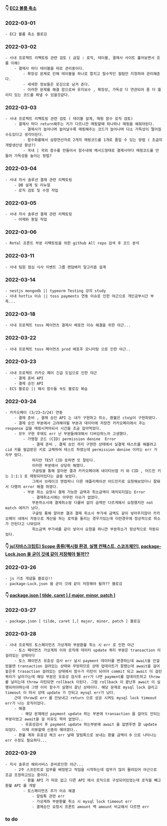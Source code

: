 #### 👇 [EC2 볼룸 축소](https://youngchang.tistory.com/entry/EC2-volume-%EC%B6%95%EC%86%8C-EBS) 
### 2022-03-01
    - EC2 볼룸 축소 블로깅
    
### 2022-03-02
    - 사내 프로젝트 리펙토링 관련 검토 ( 금일 : 로직, 테이블, 결제사 사이트 훑어보면서 흐름 이해)
        - 결제사 마다 테이블을 따로 관리중이다. 
            - 확장성 문제로 인해 테이블을 하나로 합치고 필수적인 컬럼만 지정하여 관리해준다.
            - 세세한 정보들은 로깅으로 남겨 준다.
            - 이러한 문제를 해결 함으로써 유지보수 , 확장성, 가독성 다 연관되어 좀 더 퀄리티 있는 코드를 짜낼 수 있을것같다.
    
### 2022-03-03
    - 사내 프로젝트 리펙토링 관련 검토 ( 테이블 설계, 매핑 함수 로직 검토)
        - 결제사 마다 return해주는 키가 다르니깐 매핑할때 하나하나 매핑을 해줘야된다.
            - 결제사가 늘어나며 늘어날수록 매핑해주는 코드가 늘어나며 다소 가독성이 떨어질수도있다고 생각이든다.
            - 함수화를해서 삼항연산자로 2개의 매핑코드를 1개로 줄일 수 있는 방법 ( 조금의 개발생산성 향상?)
            - 국내 | 국외 함수를 만들어서 함수내에 메서드형태로 결제사마다 매핑코드를 만들어 가독성을 높이는 방법?
            
### 2022-03-04
    - 사내 자사 솔루션 결제 관련 리펙토링
        - DB 설계 및 리뉴얼
        - 로직 검토 및 수정 작업

### 2022-03-05
    - 사내 자사 솔루션 결제 관련 리펙토링
        - 어제와 동일 작업
        
### 2022-03-06
    - RoYal 프론트 부분 리펙토링을 위한 github All repo 검색 후 코드 분석

### 2022-03-11
    - 사내 팀원 점심 식사 이벤트 그룹 랜덤배치 알고리즘 설계 

### 2022-03-14

    - nestjs mongodb || typeorm Testing 강의 study
    - 사내 hotfix 이슈 || toss payments 연동 이슈로 인한 야근으로 개인공부시간 부족...

### 2022-03-18
    - 사내 프로젝트 toss 페이먼츠 결제사 배포전 이슈 해결을 위한 야근...

### 2022-03-22
    - 사내 프로젝트 toss 페이먼츠 prod 배포후 모니터링 으로 인한 야근..

### 2022-03-23
    - 사내 프로젝트 카카오 페이 긴급 도입으로 인한 야근
        - 결제 준비 API
        - 결제 승인 API
    - ECS 블로깅 || 해시 함수들 속도 블로깅 복습

### 2022-03-24
    - 카카오페이 (3/23~3/24) 연동
        - 결제 준비 , 결제 승인 API 는 내가 구현하고 취소, 환불은 cto님이 구현하였다.
        - 결제 승인 부분에서 고려해야될 부분과 데이터에 저장전 카카오페이에서 주는 response 값을 매핑시켜야되서 시간을 조금 잡아먹었다.
        - 모두 구현 후에도 err 난 부분들에대해서 디버깅하느라 고생했다.
            - 가맹점 코드 (CID) permission denine  Error
                - 결제 준비 , 결제 승인 까지 구현한 상태에서 실결제 테스트를 해볼려고 cid 키를 발급받은 키로 교체하여 테스트 하였는데 permission denine 이라는 err 가 자꾸 떴다. 
                하지만 TEST CID 로하면 또 잘된다.
                이러한 부분에서 상당히 해맸다.
                구글링을 통해 알아본 결과 카카오페이에 네이티브앱 키 와 CID , 어드민 키는 1:1:1 로 매핑되어있다는 글을 보았다.
                그래서 브레이크 앤컴퍼니 다른 애플리케이션 어드민키로 요청해보았더니 잘돼서 다행히 error 해결 하였다.
            - 부분 취소 요청시 결제 가능한 금액과 취소금액이 매치되지않는 Error
                - 결제취소시에는 아무런 이슈가 없었다.
                부분취소시에 결제취소랑 다를바 없이 금액만 다르게해서 요청했지만 not match 에러가 났다.
                구글링 통해 알아본 결과 결제 취소시 부가세 금액도 같이 넣어주지않아 카카오페이 내에서 자동으로 계산을 하는 로직을 돌리는 경우가있는데 이런경우에 정상적으로 취소가 안된다고 나와있어
                취소금액 부가세를 같이 넣어서 요청을 하니깐 부분취소가 정상적으로 작동되었다.
                
#### 👇 [js[자바스크립트] Scope 종류[렉시컬 환경, 실행 컨텍스트, 스코프체인]](https://youngchang.tistory.com/entry/js%EC%9E%90%EB%B0%94%EC%8A%A4%ED%81%AC%EB%A6%BD%ED%8A%B8-Scope-%EC%A2%85%EB%A5%98%EB%A0%89%EC%8B%9C%EC%BB%AC-%ED%99%98%EA%B2%BD-%EC%8B%A4%ED%96%89-%EC%BB%A8%ED%85%8D%EC%8A%A4%ED%8A%B8-%EC%8A%A4%EC%BD%94%ED%94%84%EC%B2%B4%EC%9D%B8), [package-Lock.json 을 굳이 깃에 같이 저장해야 될까??](https://youngchang.tistory.com/entry/package-Lockjson-%EC%9D%84-%EA%B5%B3%EC%9D%B4-%EA%B9%83%EC%97%90-%EA%B0%99%EC%9D%B4-%EC%A0%80%EC%9E%A5%ED%95%B4%EC%95%BC-%EB%90%A0%EA%B9%8C) 
### 2022-03-26
    - js 기초 개념들 블로깅!!
    - package-Lock.json 을 굳이 깃에 같이 저장해야 될까?? 블로깅
    
#### 👇 [package.json [ tilde, caret ],[ major, minor, patch ]](https://youngchang.tistory.com/entry/packagejson-tilde-caret-major-minor-patch) 
### 2022-03-27
    - package.json [ tilde, caret ],[ major, minor, patch ] 블로깅

### 2022-03-28
    - 사내 프로젝트 토스페이먼츠 가상계좌 부분환불 취소 시 err 로 인한 야근
        - 토스 페이먼츠 가상계좌 이외 로직에 데이터 update 쿼리 부분은 transaction 이 걸려있는 상태이다
        - 토스 페이먼츠 유효성 검사 err 날시 payment 데이터를 변경하는데 await을 안걸었을땐 transaction 걸려있는 상태와 무방하므로 상태 업데이트가 잘됐는데 await을 걸어 놓은후 trasaction 걸려있는 상태에서 함수가 리턴이 되어야 commit 되고 await 이 걸린 쿼리가 날아가는데 해당 부분은 유효성 검사후 err가 나면 payment를 업데이트하고 throw를 날리는데 throw 리턴되면 rollback 이된다. 그럼 rollback 이 끝난후 await 이 실행되어야하는데 그땐 이미 함수가 실행이 끝난 상태이다. 해당 문제로 mysql lock 걸리고 timeout 이 떠서 상태 update 가 안되고 mysql err가 났다.
        근데 throw로 err 를 안보내고 return 으로 성공 시켜도 mysql lock timeout err가 나는 로직이었다.
        - 해결
           - 해당 문제에선 payment update 하는 부분에 transaction 을 걸어도 안되는 부분이었고 await을 걸 이유도 딱히 없었다.. 
           - 유효성검사 후 payment update 하는부분에 await 을 없앤후엔 잘 update 되었다.  이제 리뷰할때 신중히 해야겠다..
        - 환불 계좌 유효성 체크 err 날때 알림톡으로 보내는 환불 금액이 0 으로 나타나는 err 수정도 필요하다...

### 2022-03-29
    - 자사 솔루션 해외서비스 준비로인한 야근...
        - 2주 스프린트로 업무를 배정받고 작업을 시작하는데 업무가 많이 몰려있어 야근으로 조금 조정하고있는 중이다.
            - 환불 API 가 따로 없고 다른 API 에서 로직으로 구성되어있었는데 로직을 빼고 환불 API 를 개발
            - 토스페이먼츠 추가 이슈 해결
                - 알림톡 관련 err
                - 가상계좌 부분환불 취소 시 mysql lock timeout err
                - 결제승인 요청시 프론트 amount 백 amount 비교해서 다르면 err 


### to do

